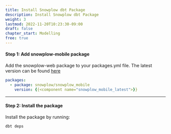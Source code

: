 ```yaml
---
title: Install Snowplow dbt Package
description: Install Snowplow dbt Package
weight: 3
lastmod: 2022-11-20T10:23:30-09:00
draft: false
chapter_start: Modelling
free: true 
---
```



#### **Step 1:** Add snowplow-mobile package

Add the snowplow-web package to your packages.yml file. The latest version can be found [here](https://hub.getdbt.com/snowplow/snowplow_web/latest/)

```yml
packages:
  - package: snowplow/snowplow_mobile
    version: {{<component name="snowplow_mobile_latest">}}
```

***

#### **Step 2:** Install the package

Install the package by running:

```sh
dbt deps
```

